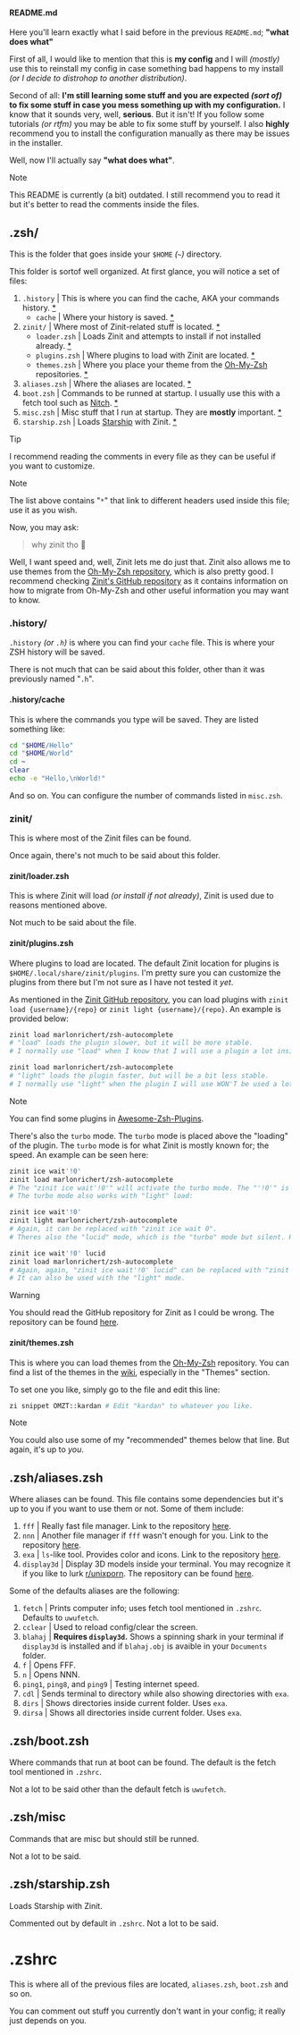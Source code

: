 #### README.md
Here you'll learn exactly what I said before in the previous `README.md`; **"what does what"**

First of all, I would like to mention that this is **my config** and I will *(mostly)* use this to reinstall my config in case something bad happens to my install *(or I decide to distrohop to another distribution)*. 

Second of all: **I'm still learning some stuff and you are expected *(sort of)* to fix some stuff in case you mess something up with my configuration.** I know that it sounds very, well, **serious**. But it isn't! If you follow some tutorials *(or rtfm)* you may be able to fix some stuff by yourself. I also **highly** recommend you to install the configuration manually as there may be issues in the installer.

Well, now I'll actually say **"what does what"**.

>[!NOTE]
>This README is currently (a bit) outdated. I still recommend you to read it but it's better to read the comments inside the files.

## .zsh/
This is the folder that goes inside your `$HOME` *(`~`)* directory.

This folder is sortof well organized. At first glance, you will notice a set of files:
1. `.history` | This is where you can find the cache, AKA your commands history. [*](#history)
   - `cache` | Where your history is saved. [*](#historycache)
2. `zinit/` | Where most of Zinit-related stuff is located. [*](#zinit)
   - `loader.zsh`  | Loads Zinit and attempts to install if not installed already. [*](#zinitloaderzsh)
   - `plugins.zsh` | Where plugins to load with Zinit are located. [*](#zinitpluginszsh)
   - `themes.zsh`  | Where you place your theme from the [Oh-My-Zsh](https://github.com/ohmyzsh/ohmyzsh) repositories. [*](#zinitthemeszsh)
3. `aliases.zsh` | Where the aliases are located. [*](#zshaliasezsh)
4. `boot.zsh` | Commands to be runned at startup. I usually use this with a fetch tool such as [Nitch](https://github.com/ssleert/nitch). [*](#zshbootzsh)
5. `misc.zsh` | Misc stuff that I run at startup. They are **mostly** important. [*](#zshmisczsh)
6. `starship.zsh` | Loads [Starship](https://starship.rs) with Zinit. [*](#zshstarshipzsh)
>[!TIP]
> I recommend reading the comments in every file as they can be useful if you want to customize.

>[!NOTE]
>The list above contains "`*`" that link to different headers used inside this file; use it as you wish.

Now, you may ask:

> why zinit tho :thinking:

Well, I want speed and, well, Zinit lets me do just that. Zinit also allows me to use themes from the [Oh-My-Zsh repository](https://github.com/ohmyzsh/ohmyzsh), which is also pretty good. I recommend checking [Zinit's GitHub repository](https://github.com/zdharma-continuum/zinit) as it contains information on how to migrate from Oh-My-Zsh and other useful information you may want to know.

### .history/
`.history` *(or `.h`)* is where you can find your `cache` file. This is where your ZSH history will be saved.

There is not much that can be said about this folder, other than it was previously named "`.h`".

#### .history/cache
This is where the commands you type will be saved. They are listed something like:
```sh
cd "$HOME/Hello"
cd "$HOME/World"
cd ~
clear
echo -e "Hello,\nWorld!"
```
And so on. You can configure the number of commands listed in `misc.zsh`.

### zinit/
This is where most of the Zinit files can be found.

Once again, there's not much to be said about this folder.

#### zinit/loader.zsh
This is where Zinit will load *(or install if not already)*, Zinit is used due to reasons mentioned above.

Not much to be said about the file.

#### zinit/plugins.zsh
Where plugins to load are located. The default Zinit location for plugins is `$HOME/.local/share/zinit/plugins`. I'm pretty sure you can customize the plugins from there but I'm not sure as I have not tested it *yet*.

As mentioned in the [Zinit GitHub repository](https://github.com/zdharma-continuum/zinit), you can load plugins with `zinit load {username}/{repo}` or `zinit light {username}/{repo}`. An example is provided below:
```sh
zinit load marlonrichert/zsh-autocomplete
# "load" loads the plugin slower, but it will be more stable.
# I normally use "load" when I know that I will use a plugin a lot inside the terminal. (or it is simply essential to the user)

zinit load marlonrichert/zsh-autocomplete
# "light" loads the plugin faster, but will be a bit less stable.
# I normally use "light" when the plugin I will use WON'T be used a lot when inside the terminal.
```
>[!NOTE]
> You can find some plugins in [Awesome-Zsh-Plugins](https://github.com/unixorn/awesome-zsh-plugins).

There's also the `turbo` mode. The `turbo` mode is placed above the "loading" of the plugin. The `turbo` mode is for what Zinit is mostly known for; the speed. An example can be seen here:
```sh
zinit ice wait'!0'
zinit load marlonrichert/zsh-autocomplete
# The "zinit ice wait'!0'" will activate the turbo mode. The "'!0'" is not needed and can be replaced with "zinit ice wait 0".
# The turbo mode also works with "light" load:

zinit ice wait'!0'
zinit light marlonrichert/zsh-autocomplete
# Again, it can be replaced with "zinit ice wait 0".
# Theres also the "lucid" mode, which is the "turbo" mode but silent. Here's an example:

zinit ice wait'!0' lucid
zinit load marlonrichert/zsh-autocomplete
# Again, again, "zinit ice wait'!0' lucid" can be replaced with "zinit ice wait 0 lucid"
# It can also be used with the "light" mode.
```
>[!WARNING]
> You should read the GitHub repository for Zinit as I could be wrong. The repository can be found [here](https://github.Icom/zdharma-continuum/zinit).

#### zinit/themes.zsh
This is where you can load themes from the [Oh-My-Zsh](https://github.com/ohmyzsh/ohmyzsh) repository. You can find a list of the themes in the [wiki](https://github.com/ohmyzsh/ohmyzsh/wiki), especially in the "Themes" section.

To set one you like, simply go to the file and edit this line:
```sh
zi snippet OMZT::kardan # Edit "kardan" to whatever you like.
```
>[!NOTE]
> You could also use some of my "recommended" themes below that line. But again, it's up to *you*.

## .zsh/aliases.zsh
Where aliases can be found. This file contains some dependencies but it's up to you if you want to use them or not. Some of them include:
1. `fff` | Really fast file manager. Link to the repository [here](https://github.com/dylanaraps/fff).
2. `nnn` | Another file manager if `fff` wasn't enough for you. Link to the repository [here](https://github.com/jarun/nnn).
3. `exa` | `ls`-like tool. Provides color and icons. Link to the repository [here](https://github.com/ogham/exa).
4. `display3d` | Display 3D models inside your terminal. You may recognize it if you like to lurk [r/unixporn](https://reddit.com/r/unixporn). The repository can be found [here](https://github.com/redpenguinyt/display3d).

Some of the defaults aliases are the following:

1. `fetch` | Prints computer info; uses fetch tool mentioned in `.zshrc`. Defaults to `uwufetch`.
2. `cclear` | Used to reload config/clear the screen.
3. `blahaj` | **Requires `display3d`.** Shows a spinning shark in your terminal if `display3d` is installed and if `blahaj.obj` is avaible in your `Documents` folder.
4. `f` | Opens FFF.
5. `n` | Opens NNN.
6. `ping1`, `ping8`, and `ping9` | Testing internet speed.
7. `cdl` | Sends terminal to directory while also showing directories with `exa`.
8. `dirs` | Shows directories inside current folder. Uses `exa`.
9. `dirsa` | Shows all directories inside current folder. Uses `exa`.

## .zsh/boot.zsh
Where commands that run at boot can be found. The default is the fetch tool mentioned in `.zshrc`.

Not a lot to be said other than the default fetch is `uwufetch`.

## .zsh/misc
Commands that are misc but should still be runned.

Not a lot to be said.

## .zsh/starship.zsh
Loads Starship with Zinit.

Commented out by default in `.zshrc`. Not a lot to be said.

# .zshrc
This is where all of the previous files are located, `aliases.zsh`, `boot.zsh` and so on.

You can comment out stuff you currently don't want in your config; it really just depends on you.
